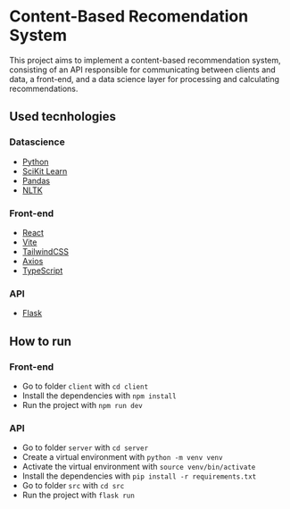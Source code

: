 # Content-Based Recomendation System

<p>This project aims to implement a content-based recommendation system, consisting of an API responsible for communicating between clients and data, a front-end, and a data science layer for processing and calculating recommendations.</p>

## Used tecnhologies

### Datascience

- [Python](https://www.python.org/)
- [SciKit Learn](https://scikit-learn.org/stable/)
- [Pandas](https://pandas.pydata.org/)
- [NLTK](https://www.nltk.org/)

### Front-end

- [React](https://reactjs.org/)
- [Vite](https://vitejs.dev/)
- [TailwindCSS](https://tailwindcss.com/)
- [Axios](https://axios-http.com/ptbr/docs)
- [TypeScript](https://www.typescriptlang.org/)

### API

- [Flask](https://flask.palletsprojects.com/en/1.1.x/)

## How to run

### Front-end
- Go to folder `client` with `cd client`
- Install the dependencies with `npm install`
- Run the project with `npm run dev`

### API
- Go to folder `server` with `cd server`
- Create a virtual environment with `python -m venv venv`
- Activate the virtual environment with `source venv/bin/activate`
- Install the dependencies with `pip install -r requirements.txt`
- Go to folder `src` with `cd src`
- Run the project with `flask run`
